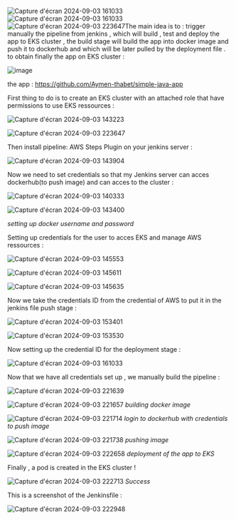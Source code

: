 ![Capture d'écran 2024-09-03 161033](https://github.com/user-attachments/assets/3de18bbd-ae2c-4bca-8996-1e8de6b3e0ac)![Capture d'écran 2024-09-03 161033](https://github.com/user-attachments/assets/d4cb94fb-1941-435c-a8a0-da34d968cac1)![Capture d'écran 2024-09-03 223647](https://github.com/user-attachments/assets/612ba0cb-8080-4f72-b864-0e18cf86bdb6)The main idea is to : trigger manually the pipeline from jenkins , which will build , test and deploy the app to EKS cluster , the build stage will build the app into docker image and push it to dockerhub and which will be later pulled by the deployment file . to obtain finally the app on EKS cluster :

![image](https://github.com/user-attachments/assets/e0ea38dc-ee33-4df3-ab96-ce2c289d8e85)

the app : https://github.com/Aymen-thabet/simple-java-app

First thing to do is to create an EKS cluster with an attached role that have permissions to use EKS ressources : 

![Capture d'écran 2024-09-03 143223](https://github.com/user-attachments/assets/e0ed8640-81cb-4291-aeba-14b47409aaf4)

![Capture d'écran 2024-09-03 223647](https://github.com/user-attachments/assets/83217047-06a3-4a66-b41b-f68db95bfde8)


Then install pipeline: AWS Steps Plugin on your jenkins server :

![Capture d'écran 2024-09-03 143904](https://github.com/user-attachments/assets/96e83ea5-4bd1-4ebf-994c-7b0732040bed)

Now we need to set credentials so that my Jenkins server can acces dockerhub(to push image) and can acces to the cluster : 

![Capture d'écran 2024-09-03 140333](https://github.com/user-attachments/assets/0966264b-6d01-4a50-b910-37d86c3d026c)

![Capture d'écran 2024-09-03 143400](https://github.com/user-attachments/assets/e8e8adb2-f315-4d8a-bfb5-2c313901958c)

*setting up docker username and password*

Setting up credentials for the user to acces EKS and manage AWS ressources : 

![Capture d'écran 2024-09-03 145553](https://github.com/user-attachments/assets/a514f2b0-b2b3-47f7-97aa-26cc45344912)

![Capture d'écran 2024-09-03 145611](https://github.com/user-attachments/assets/5b857072-9ea2-462b-8eaa-a5674c3ec5b7)

![Capture d'écran 2024-09-03 145635](https://github.com/user-attachments/assets/e2d7dec0-9328-4349-ae9f-2933d477cc77)

Now we take the credentials ID from the credential of AWS to put it in the jenkins file push stage : 

![Capture d'écran 2024-09-03 153401](https://github.com/user-attachments/assets/396e3ccf-a079-4d73-b350-cdcb24544a62)

![Capture d'écran 2024-09-03 153530](https://github.com/user-attachments/assets/f656b859-f9fb-4ad8-b4c0-3b9e0e6f6aa0)

Now setting up the credential ID for the deployment stage : 

![Capture d'écran 2024-09-03 161033](https://github.com/user-attachments/assets/ccf8c497-f9e3-4068-9120-69a2986aed7d)

Now that we have all credentials set up , we manually build the pipeline : 

![Capture d'écran 2024-09-03 221639](https://github.com/user-attachments/assets/6e3bcc9a-615f-4f55-a5d9-cf400c335731)

![Capture d'écran 2024-09-03 221657](https://github.com/user-attachments/assets/b31c7101-430d-4d53-899e-d9f0faa212b8)
*building docker image*

![Capture d'écran 2024-09-03 221714](https://github.com/user-attachments/assets/8e2a0f28-dff8-45c2-b67d-55e58d64a568)
*login to dockerhub with credentials to push image*

![Capture d'écran 2024-09-03 221738](https://github.com/user-attachments/assets/dd0883cc-3531-4745-a9dc-3a523303b007)
*pushing image*

![Capture d'écran 2024-09-03 222658](https://github.com/user-attachments/assets/6b41d9e6-1684-41b0-9a6e-7c75c21d41ca)
*deployment of the app to EKS*

Finally , a pod is created in the EKS cluster !

![Capture d'écran 2024-09-03 222713](https://github.com/user-attachments/assets/61acb725-5980-4820-a80f-cd9a7ffcbc1d)
*Success*

This is a screenshot of the Jenkinsfile :

![Capture d'écran 2024-09-03 222948](https://github.com/user-attachments/assets/eabef5d8-b689-4b30-a300-524f5cfd3b75)

